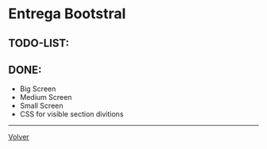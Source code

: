 # Entrega Bootstral
## TODO-LIST:
## DONE:
- Big Screen
- Medium Screen
- Small Screen
- CSS for visible section divitions

---
[Volver](https://github.com/MartinGalvanCastro/ProgramacionTecWe)